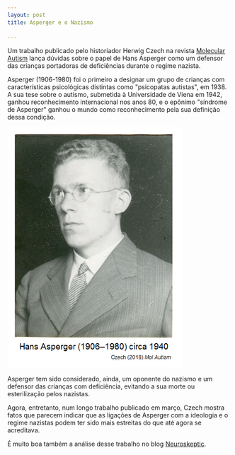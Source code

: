 ```yaml
---
layout: post
title: Asperger e o Nazismo

---
```


Um trabalho publicado pelo historiador Herwig Czech na revista [Molecular Autism](https://molecularautism.biomedcentral.com/articles/10.1186/s13229-018-0208-6) lança dúvidas sobre o papel de Hans Asperger como um defensor das crianças portadoras de deficiências durante o regime nazista.

Asperger (1906-1980) foi o primeiro a designar um grupo de crianças com características psicológicas distintas como "psicopatas autistas", em 1938. A sua tese sobre o autismo, submetida à Universidade de Viena em 1942, ganhou reconhecimento internacional nos anos 80, e o epônimo "síndrome de Asperger" ganhou o mundo como reconhecimento pela sua definição dessa condição.



![](/images/asperger.png)


Asperger tem sido considerado, ainda, um oponente do nazismo e um defensor das crianças com deficiência, evitando a sua morte ou esterilização pelos nazistas. 

Agora, entretanto, num longo trabalho publicado em março, Czech mostra fatos que parecem indicar que as ligações de Asperger com a ideologia e o regime nazistas podem ter sido mais estreitas do que até agora se acreditava.

É muito boa também a análise desse trabalho no blog [Neuroskeptic](http://blogs.discovermagazine.com/neuroskeptic/2018/04/20/asperger-and-nazis/#more-9479).

